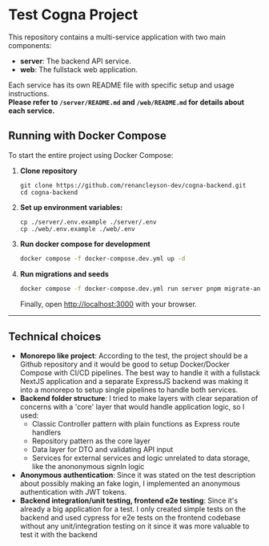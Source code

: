 # Test Cogna Project

This repository contains a multi-service application with two main components:

- **server**: The backend API service.
- **web**: The fullstack web application.

Each service has its own README file with specific setup and usage instructions.  
**Please refer to `/server/README.md` and `/web/README.md` for details about each service.**

## Running with Docker Compose

To start the entire project using Docker Compose:

1. **Clone repository**
    ```
    git clone https://github.com/renancleyson-dev/cogna-backend.git
    cd cogna-backend
    ```
  
2. **Set up environment variables:**
    ```
    cp ./server/.env.example ./server/.env
    cp ./web/.env.example ./web/.env
    ```

3. **Run docker compose for development**
    ```sh
    docker compose -f docker-compose.dev.yml up -d
    ```

4. **Run migrations and seeds**
    ```sh
    docker compose -f docker-compose.dev.yml run server pnpm migrate-and-seed
    ```

    Finally, open [http://localhost:3000](http://localhost:3000) with your browser.

---

## Technical choices

* **Monorepo like project**: According to the test, the project should be a Github repository and it would be good to setup Docker/Docker Compose with CI/CD pipelines. The best way to handle it with a fullstack NextJS application and a separate ExpressJS backend was making it into a monorepo to setup single pipelines to handle both services.
* **Backend folder structure**: I tried to make layers with clear separation of concerns with a 'core' layer that would handle application logic, so I used:
  * Classic Controller pattern with plain functions as Express route handlers
  * Repository pattern as the core layer
  * Data layer for DTO and validating API input
  * Services for external services and logic unrelated to data storage, like the anononymous signIn logic
* **Anonymous authentication**: Since it was stated on the test description about possibly making an fake login, I implemented an anonymous authentication with JWT tokens.
* **Backend integration/unit testing, frontend e2e testing**: Since it's already a big application for a test. I only created simple tests on the backend and used cypress for e2e tests on the frontend codebase without any unit/integration testing on it since it was more valuable to test it with the backend
